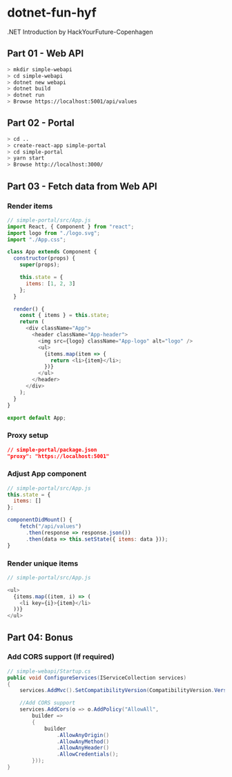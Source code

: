 # dotnet-fun-hyf

.NET Introduction by HackYourFuture-Copenhagen

## Part 01 - Web API

```sh
> mkdir simple-webapi
> cd simple-webapi
> dotnet new webapi
> dotnet build
> dotnet run
> Browse https://localhost:5001/api/values
```

## Part 02 - Portal

```sh
> cd ..
> create-react-app simple-portal
> cd simple-portal
> yarn start
> Browse http://localhost:3000/
```

## Part 03 - Fetch data from Web API

### Render items

```javascript
// simple-portal/src/App.js
import React, { Component } from "react";
import logo from "./logo.svg";
import "./App.css";

class App extends Component {
  constructor(props) {
    super(props);

    this.state = {
      items: [1, 2, 3]
    };
  }

  render() {
    const { items } = this.state;
    return (
      <div className="App">
        <header className="App-header">
          <img src={logo} className="App-logo" alt="logo" />
          <ul>
            {items.map(item => {
              return <li>{item}</li>;
            })}
          </ul>
        </header>
      </div>
    );
  }
}

export default App;
```

### Proxy setup

```json
// simple-portal/package.json
"proxy": "https://localhost:5001"
```

### Adjust App component

```javascript
// simple-portal/src/App.js
this.state = {
  items: []
};

componentDidMount() {
    fetch("/api/values")
      .then(response => response.json())
      .then(data => this.setState({ items: data }));
}
```

### Render unique items

```javascript
// simple-portal/src/App.js

<ul>
  {items.map((item, i) => (
    <li key={i}>{item}</li>
  ))}
</ul>
```

## Part 04: Bonus

### Add CORS support (If required)

```cs
// simple-webapi/Startup.cs
public void ConfigureServices(IServiceCollection services)
{
    services.AddMvc().SetCompatibilityVersion(CompatibilityVersion.Version_2_1);

    //Add CORS support
    services.AddCors(o => o.AddPolicy("AllowAll",
        builder =>
        {
            builder
                .AllowAnyOrigin()
                .AllowAnyMethod()
                .AllowAnyHeader()
                .AllowCredentials();
        }));
}
```
